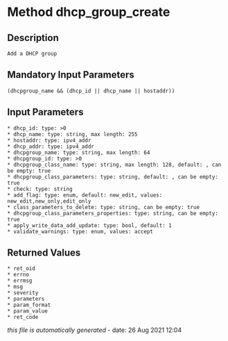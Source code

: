# Method dhcp_group_create

## Description
	Add a DHCP group

## Mandatory Input Parameters
	(dhcpgroup_name && (dhcp_id || dhcp_name || hostaddr))

## Input Parameters
	* dhcp_id: type: >0
	* dhcp_name: type: string, max length: 255
	* hostaddr: type: ipv4_addr
	* dhcp_addr: type: ipv4_addr
	* dhcpgroup_name: type: string, max length: 64
	* dhcpgroup_id: type: >0
	* dhcpgroup_class_name: type: string, max length: 128, default: , can be empty: true
	* dhcpgroup_class_parameters: type: string, default: , can be empty: true
	* check: type: string
	* add_flag: type: enum, default: new_edit, values: new_edit,new_only,edit_only
	* class_parameters_to_delete: type: string, can be empty: true
	* dhcpgroup_class_parameters_properties: type: string, can be empty: true
	* apply_write_data_add_update: type: bool, default: 1
	* validate_warnings: type: enum, values: accept

## Returned Values
	* ret_oid
	* errno
	* errmsg
	* msg
	* severity
	* parameters
	* param_format
	* param_value
	* ret_code


*this file is automatically generated* - date: 26 Aug 2021 12:04